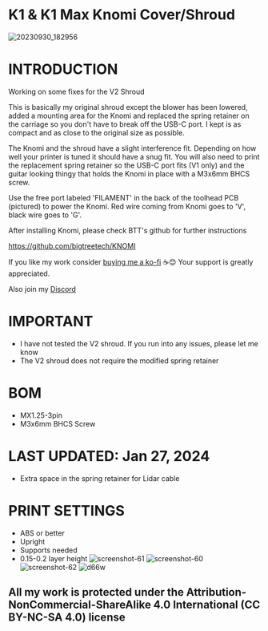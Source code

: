 # K1 & K1 Max Knomi Cover/Shroud
![20230930_182956](https://github.com/DerrickDarrell/Creality-K1-K1-Max/assets/145330457/71550912-26eb-4b07-8fb7-f2eb70a2b202)


# INTRODUCTION
Working on some fixes for the V2 Shroud


This is basically my original shroud except the blower has been lowered, added a mounting area for the Knomi and replaced the spring retainer on the carriage so you don't have to break off the USB-C port. I kept is as compact and as close to the original size as possible.

The Knomi and the shroud have a slight interference fit. Depending on how well your printer is tuned it should have a snug fit. You will also need to print the replacement spring retainer so the USB-C port fits (V1 only) and the guitar looking thingy that holds the Knomi in place with a M3x6mm BHCS screw.

Use the free port labeled 'FILAMENT' in the back of the toolhead PCB (pictured) to power the Knomi. Red wire coming from Knomi goes to 'V', black wire goes to 'G'.


After installing Knomi, please check BTT's github for further instructions

https://github.com/bigtreetech/KNOMI


If you like my work consider [buying me a ko-fi](https://ko-fi.com/derrickdarrell) ☕😊 Your support is greatly appreciated.

Also join my [Discord](http://discord.gg/novusterminus)




# IMPORTANT
- I have not tested the V2 shroud. If you run into any issues, please let me know
- The V2 shroud does not require the modified spring retainer


# BOM
- MX1.25-3pin
- M3x6mm BHCS Screw


# LAST UPDATED: Jan 27, 2024
- Extra space in the spring retainer for Lidar cable


# PRINT SETTINGS
- ABS or better
- Upright
- Supports needed
- 0.15-0.2 layer height
![screenshot-61](https://github.com/DerrickDarrell/Creality-K1-K1-Max/assets/145330457/3cfbff65-b7dd-4f3d-9ff3-23d6ecd1f8ea)
![screenshot-60](https://github.com/DerrickDarrell/Creality-K1-K1-Max/assets/145330457/15bdbc2c-95ce-40f8-8326-a6936552ceda)
![screenshot-62](https://github.com/DerrickDarrell/Creality-K1-K1-Max/assets/145330457/446588bd-65fa-4d96-88cf-b3f4b4aa35f4)
![d66w](https://github.com/DerrickDarrell/Creality-K1-K1-Max/assets/145330457/cccff262-036c-4253-8dce-d8e28fbe14b1)






## All my work is protected under the **Attribution-NonCommercial-ShareAlike 4.0 International (CC BY-NC-SA 4.0)** license
